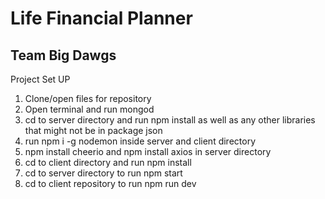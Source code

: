 # Life Financial Planner
## Team Big Dawgs


Project Set UP

1. Clone/open files for repository
2. Open terminal and run mongod
3. cd to server directory and run npm install as well as any other libraries that might not be in package json
4.  run npm i -g nodemon inside server and client directory
5.  npm install cheerio and npm install axios in server directory
6. cd to client directory and run npm install
7. cd to server directory to run npm start
8. cd to client repository to run npm run dev

   
